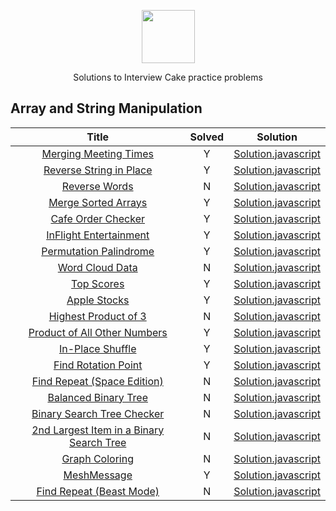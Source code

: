 <p align="center">
    <a href="https://www.interviewcake.com/">
        <img height=85 src="https://statushero.com/blog/assets/images/posts/interview-cake.jpg">
    </a>
    <p align="center">Solutions to Interview Cake practice problems</p>
</p>


## Array and String Manipulation

| Title | Solved | Solution |
| :---: | :------: | :------: |
| [Merging Meeting Times](https://www.interviewcake.com/question/javascript/merging-ranges?course=fc1&section=array-and-string-manipulation) | Y | [Solution.javascript](https://github.com/wmemorgan/Interview_Cake/blob/master/mergingMeetingTimes.js) |
| [Reverse String in Place](https://www.interviewcake.com/question/javascript/reverse-string-in-place?course=fc1&section=array-and-string-manipulation) | Y | [Solution.javascript](https://github.com/wmemorgan/Interview_Cake/blob/master/reverseStringInPlace.js) |
| [Reverse Words](https://www.interviewcake.com/question/javascript/reverse-words?course=fc1&section=array-and-string-manipulation) | N | [Solution.javascript](https://github.com/wmemorgan/Interview_Cake/blob/master/reverseWords.js) |
| [Merge Sorted Arrays](https://www.interviewcake.com/question/javascript/merge-sorted-arrays?course=fc1&section=array-and-string-manipulation) | Y | [Solution.javascript](https://github.com/wmemorgan/Interview_Cake/blob/master/mergeSortedArrays.js) |
| [Cafe Order Checker](https://www.interviewcake.com/question/javascript/cafe-order-checker?course=fc1&section=array-and-string-manipulation) | Y | [Solution.javascript](https://github.com/wmemorgan/Interview_Cake/blob/master/cafeOrderChecker.js) |
| [InFlight Entertainment](https://www.interviewcake.com/question/javascript/inflight-entertainment?course=fc1&section=hashing-and-hash-tables) | Y | [Solution.javascript](https://github.com/wmemorgan/Interview_Cake/blob/master/inFlightEntertainment.js) |
| [Permutation Palindrome](https://www.interviewcake.com/question/javascript/permutation-palindrome?course=fc1&section=hashing-and-hash-tables) | Y | [Solution.javascript](https://github.com/wmemorgan/Interview_Cake/blob/master/permutationPalindrome.js) |
| [Word Cloud Data](https://www.interviewcake.com/question/javascript/word-cloud?course=fc1&section=hashing-and-hash-tables) | N | [Solution.javascript](https://github.com/wmemorgan/Interview_Cake/blob/master/wordCloudData.js) |
| [Top Scores](https://www.interviewcake.com/question/javascript/top-scores?course=fc1&section=hashing-and-hash-tables) | Y | [Solution.javascript](https://github.com/wmemorgan/Interview_Cake/blob/master/topScores.js) |
| [Apple Stocks](https://www.interviewcake.com/question/javascript/stock-price?course=fc1&section=greedy) | Y | [Solution.javascript](https://github.com/wmemorgan/Interview_Cake/blob/master/appleStocks.js) |
| [Highest Product of 3](https://www.interviewcake.com/question/javascript/highest-product-of-3?course=fc1&section=greedy) | N | [Solution.javascript](https://github.com/wmemorgan/Interview_Cake/blob/master/highestProductOf3.js) |
| [Product of All Other Numbers](https://www.interviewcake.com/question/javascript/product-of-other-numbers?course=fc1&section=greedy) | Y | [Solution.javascript](https://github.com/wmemorgan/Interview_Cake/blob/master/productOfAllOtherNums.js) |
| [In-Place Shuffle](https://www.interviewcake.com/question/javascript/shuffle?course=fc1&section=greedy) | Y | [Solution.javascript](https://github.com/wmemorgan/Interview_Cake/blob/master/inPlaceShuffle.js) |
| [Find Rotation Point](https://www.interviewcake.com/question/javascript/find-rotation-point?course=fc1&section=sorting-searching-logarithms) | Y | [Solution.javascript](https://github.com/wmemorgan/Interview_Cake/blob/master/findRotationPoint.js) |
| [Find Repeat (Space Edition)](https://www.interviewcake.com/question/javascript/find-duplicate-optimize-for-space?course=fc1&section=sorting-searching-logarithms) | N | [Solution.javascript](https://github.com/wmemorgan/Interview_Cake/blob/master/findRepeatSpaceEdition.js) |
| [Balanced Binary Tree](https://www.interviewcake.com/question/javascript/balanced-binary-tree?course=fc1&section=trees-graphs) | N | [Solution.javascript](https://github.com/wmemorgan/Interview_Cake/blob/master/balancedBinaryTree.js) |
| [Binary Search Tree Checker](https://www.interviewcake.com/question/javascript/bst-checker?course=fc1&section=trees-graphs) | N | [Solution.javascript](https://github.com/wmemorgan/Interview_Cake/blob/master/binarySearchTreeChecker.js) |
| [2nd Largest Item in a Binary Search Tree](https://www.interviewcake.com/question/javascript/second-largest-item-in-bst?course=fc1&section=trees-graphs) | N | [Solution.javascript](https://github.com/wmemorgan/Interview_Cake/blob/master/2ndLargestIteminBST.js) |
| [Graph Coloring](https://www.interviewcake.com/question/javascript/graph-coloring?course=fc1&section=trees-graphs) | N | [Solution.javascript](https://github.com/wmemorgan/Interview_Cake/blob/master/graphColoring.js) |
| [MeshMessage](https://www.interviewcake.com/question/javascript/mesh-message?course=fc1&section=trees-graphs) | Y | [Solution.javascript](https://github.com/wmemorgan/Interview_Cake/blob/master/meshMessage.js) |
| [Find Repeat (Beast Mode)](https://www.interviewcake.com/question/javascript/find-duplicate-optimize-for-space-beast-mode?course=fc1&section=trees-graphs) | N | [Solution.javascript](https://github.com/wmemorgan/Interview_Cake/blob/master/findRepeatBeastMode.js) |